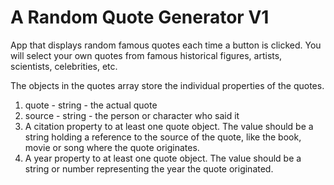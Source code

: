 # A Random Quote Generator V1
App that displays random famous quotes each time a button is clicked. You will select your own quotes from famous historical figures, artists, scientists, celebrities, etc.

The objects in the quotes array store the individual properties of the quotes.

1. quote - string - the actual quote
2. source - string - the person or character who said it
3. A citation property to at least one quote object. The value should be a string holding a reference to the source of the quote, like the book, movie or song where the quote originates.
4. A year property to at least one quote object. The value should be a string or number representing the year the quote originated.

